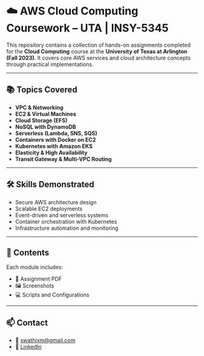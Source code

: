 # ☁️ AWS Cloud Computing Coursework – UTA | INSY-5345

This repository contains a collection of hands-on assignments completed for the **Cloud Computing** course at the **University of Texas at Arlington (Fall 2023)**. It covers core AWS services and cloud architecture concepts through practical implementations.

---

## 📚 Topics Covered

* **VPC & Networking**
* **EC2 & Virtual Machines**
* **Cloud Storage (EFS)**
* **NoSQL with DynamoDB**
* **Serverless (Lambda, SNS, SQS)**
* **Containers with Docker on EC2**
* **Kubernetes with Amazon EKS**
* **Elasticity & High Availability**
* **Transit Gateway & Multi-VPC Routing**

---

## 🛠️ Skills Demonstrated

* Secure AWS architecture design
* Scalable EC2 deployments
* Event-driven and serverless systems
* Container orchestration with Kubernetes
* Infrastructure automation and monitoring

---

## 📁 Contents

Each module includes:

* 📄 Assignment PDF
* 🖼️ Screenshots
* 💻 Scripts and Configurations

---

## 📫 Contact

* 📧 [swathixm@gmail.com](mailto:swathixm@gmail.com)
* 🔗 [LinkedIn](https://linkedin.com/in/swathi-manjunatha)
